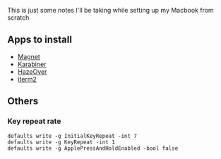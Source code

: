 This is just some notes I'll be taking while setting up my Macbook from scratch

## Apps to install
- [Magnet](https://apps.apple.com/us/app/magnet/id441258766?mt=12)
- [Karabiner](https://karabiner-elements.pqrs.org/)
- [HazeOver](https://apps.apple.com/be/app/hazeover-distraction-dimmer/id430798174?mt=12)
- [iterm2](https://iterm2.com/)
## Others
### Key repeat rate
```
defaults write -g InitialKeyRepeat -int 7
defaults write -g KeyRepeat -int 1
defaults write -g ApplePressAndHoldEnabled -bool false
```